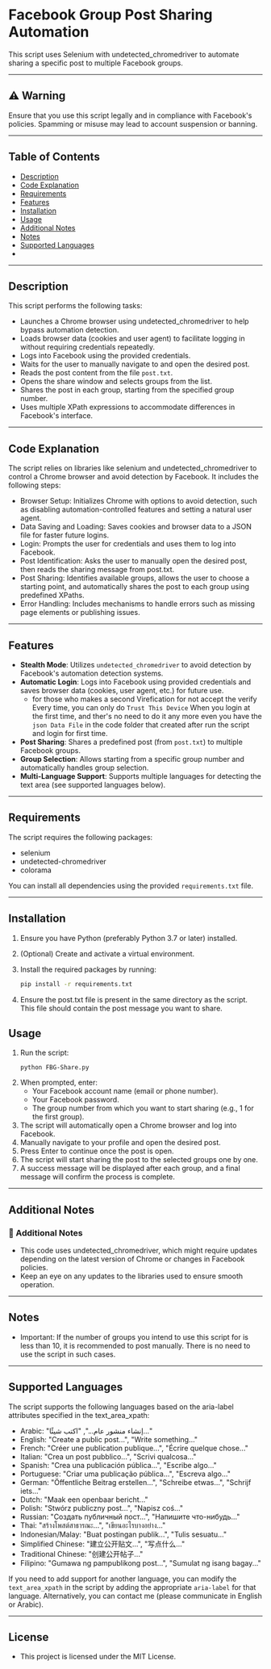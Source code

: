 # Facebook Group Post Sharing Automation

This script uses Selenium with undetected_chromedriver to automate sharing a specific post to multiple Facebook groups.

---

## ⚠️ Warning
Ensure that you use this script legally and in compliance with Facebook's policies. Spamming or misuse may lead to account suspension or banning.

---

## Table of Contents

- [Description](#description)
- [Code Explanation](#Code-Explanation)
- [Requirements](#requirements)
- [Features](#Features)
- [Installation](#installation)
- [Usage](#usage)
- [Additional Notes](#additional-notes)
- [Notes](#notes)
- [Supported Languages](#supported-languages)
- 

---

## Description

This script performs the following tasks:
- Launches a Chrome browser using undetected_chromedriver to help bypass automation detection.
- Loads browser data (cookies and user agent) to facilitate logging in without requiring credentials repeatedly.
- Logs into Facebook using the provided credentials.
- Waits for the user to manually navigate to and open the desired post.
- Reads the post content from the file `post.txt`.
- Opens the share window and selects groups from the list.
- Shares the post in each group, starting from the specified group number.
- Uses multiple XPath expressions to accommodate differences in Facebook's interface.

---

## Code Explanation
The script relies on libraries like selenium and undetected_chromedriver to control a Chrome browser and avoid detection by Facebook. It includes the following steps:
* Browser Setup: Initializes Chrome with options to avoid detection, such as disabling automation-controlled features and setting a natural user agent.
* Data Saving and Loading: Saves cookies and browser data to a JSON file for faster future logins.
* Login: Prompts the user for credentials and uses them to log into Facebook.
* Post Identification: Asks the user to manually open the desired post, then reads the sharing message from post.txt.
* Post Sharing: Identifies available groups, allows the user to choose a starting point, and automatically shares the post to each group using predefined XPaths.
* Error Handling: Includes mechanisms to handle errors such as missing page elements or publishing issues.

---


## Features
- **Stealth Mode**: Utilizes `undetected_chromedriver` to avoid detection by Facebook's automation detection systems.
- **Automatic Login**: Logs into Facebook using provided credentials and saves browser data (cookies, user agent, etc.) for future use.
  * for those who makes a second Virefication for not accept the verify Every time, you can only do `Trust This Device` When you login at the first time, and ther's no need to do it any more even you have the `json Data File` in the code folder that created after run the script and login for first time.
- **Post Sharing**: Shares a predefined post (from `post.txt`) to multiple Facebook groups.
- **Group Selection**: Allows starting from a specific group number and automatically handles group selection.
- **Multi-Language Support**: Supports multiple languages for detecting the text area (see supported languages below).

---
## Requirements

The script requires the following packages:
- selenium
- undetected-chromedriver
- colorama

You can install all dependencies using the provided `requirements.txt` file.

---

## Installation

1. Ensure you have Python (preferably Python 3.7 or later) installed.
2. (Optional) Create and activate a virtual environment.
3. Install the required packages by running:

   ```bash
   pip install -r requirements.txt
   ```
4. Ensure the post.txt file is present in the same directory as the script. This file should contain the post message you want to share.

## Usage
1. Run the script:
   ```
   python FBG-Share.py
   ```
2. When prompted, enter:
   * Your Facebook account name (email or phone number).
   * Your Facebook password.
   * The group number from which you want to start sharing (e.g., 1 for the first group).
3. The script will automatically open a Chrome browser and log into Facebook.
4. Manually navigate to your profile and open the desired post.
5. Press Enter to continue once the post is open.
6. The script will start sharing the post to the selected groups one by one.
7. A success message will be displayed after each group, and a final message will confirm the process is complete.

---

## Additional Notes
### 💬 Additional Notes
* This code uses undetected_chromedriver, which might require updates depending on the latest version of Chrome or changes in Facebook policies.
* Keep an eye on any updates to the libraries used to ensure smooth operation.

---

## Notes
* Important: If the number of groups you intend to use this script for is less than 10, it is recommended to post manually. There is no need to use the script in such cases.

---

## Supported Languages
The script supports the following languages based on the aria-label attributes specified in the text_area_xpath:
  * Arabic: "إنشاء منشور عام...", "اكتب شيئًا..."
  * English: "Create a public post...", "Write something..."
  * French: "Créer une publication publique...", "Écrire quelque chose..."
  * Italian: "Crea un post pubblico...", "Scrivi qualcosa..."
  * Spanish: "Crea una publicación pública...", "Escribe algo..."
  * Portuguese: "Criar uma publicação pública...", "Escreva algo..."
  * German: "Öffentliche Beitrag erstellen...", "Schreibe etwas...", "Schrijf iets..."
  * Dutch: "Maak een openbaar bericht..."
  * Polish: "Stwórz publiczny post...", "Napisz coś..."
  * Russian: "Создать публичный пост...", "Напишите что-нибудь..."
  * Thai: "สร้างโพสต์สาธารณะ...", "เขียนอะไรบางอย่าง..."
  * Indonesian/Malay: "Buat postingan publik...", "Tulis sesuatu..."
  * Simplified Chinese: "建立公开贴文...", "写点什么..."
  * Traditional Chinese: "创建公开帖子..."
  * Filipino: "Gumawa ng pampublikong post...", "Sumulat ng isang bagay..."

If you need to add support for another language, you can modify the `text_area_xpath` in the script by adding the appropriate `aria-label` for that language. Alternatively, you can contact me (please communicate in English or Arabic).

---


## License
* This project is licensed under the MIT License.
